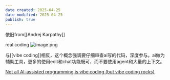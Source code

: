 ```yaml
---
date created: 2025-04-25
date modified: 2025-04-25
publish: true
---
```


依旧from[[Andrej Karpathy]]

real coding
![image.png](https://my-public-pic.oss-cn-hangzhou.aliyuncs.com/20250530173644774.png)


与[[vibe coding]]相反，这个概念强调要仔细审查ai写的代码，深度参与。ai做为辅助工具，更多的使用edit和chat功能既可，而不要使用agent和大量的上下文。

[Not all AI-assisted programming is vibe coding (but vibe coding rocks)](https://simonwillison.net/2025/Mar/19/vibe-coding/)
